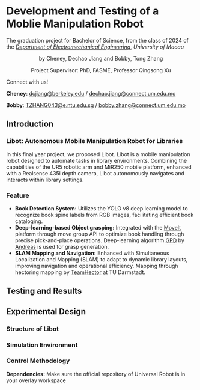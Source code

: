 # Development and Testing of a Moblie Manipulation Robot

The graduation project for Bachelor of Science, from the class of 2024 of the [_Department of Electromechanical Engineering_](https://www.fst.um.edu.mo/eme/), _University of Macau_

<p align="center">by Cheney, Dechao Jiang and Bobby, Tong Zhang</p>
<p align="center">Project Supervisor: PhD, FASME, Professor Qingsong Xu</p>

Connect with us!

**Cheney**: dcjiang@berkeley.edu / dechao.jiang@connect.um.edu.mo

**Bobby**: TZHANG043@e.ntu.edu.sg / bobby.zhang@connect.um.edu.mo

## Introduction
### Libot: Autonomous Mobile Manipulation Robot for Libraries
In this final year project, we proposed Libot. Libot is a mobile manipulation robot designed to automate tasks in library environments. Combining the capabilities of the UR5 robotic arm and MiR250 mobile platform, enhanced with a Realsense 435i depth camera, Libot autonomously navigates and interacts within library settings.

### Feature
- **Book Detection System:** Utilizes the YOLO v8 deep learning model to recognize book spine labels from RGB images, facilitating efficient book cataloging.
- **Deep-learning-based Object grasping:** Integrated with the [MoveIt](https://moveit.ros.org/) platform through move group API to optimize book handling through precise pick-and-place operations. Deep-learning algorithm [GPD](https://github.com/atenpas/gpd?tab=readme-ov-file) by [Andreas](https://www.khoury.northeastern.edu/home/atp/) is used for grasp generation.
- **SLAM Mapping and Navigation:** Enhanced with Simultaneous Localization and Mapping (SLAM) to adapt to dynamic library layouts, improving navigation and operational efficiency. Mapping through hectoring mapping by [TeamHector](https://www.teamhector.de/) at TU Darmstadt.

## Testing and Results


## Experimental Design
### Structure of Libot
### Simulation Environment
### Control Methodology

**Dependencies:**
Make sure the official repository of Universal Robot is in your overlay workspace





